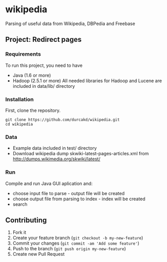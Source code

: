 wikipedia
=========

Parsing of useful data from Wikipedia, DBPedia and Freebase 

## Project: Redirect pages 

### Requirements

To run this project, you need to have 
* Java (1.6 or more)
* Hadoop (2.5.1 or more)
All needed libraries for Hadoop and Lucene are included in  data/lib/ directory

### Installation

First, clone the repository.
```
git clone https://github.com/durcakd/wikipedia.git
cd wikipedia
```

### Data

* Example data included in test/ directory
* Download wikipedia dump skwiki-latest-pages-articles.xml
from http://dumps.wikimedia.org/skwiki/latest/ 

### Run

Compile and run Java GUI aplication and:
* choose input file to parse - output file will be created
* choose output file from parsing to index - index will be created 
* search

## Contributing

1. Fork it
2. Create your feature branch (`git checkout -b my-new-feature`)
3. Commit your changes (`git commit -am 'Add some feature'`)
4. Push to the branch (`git push origin my-new-feature`)
5. Create new Pull Request


